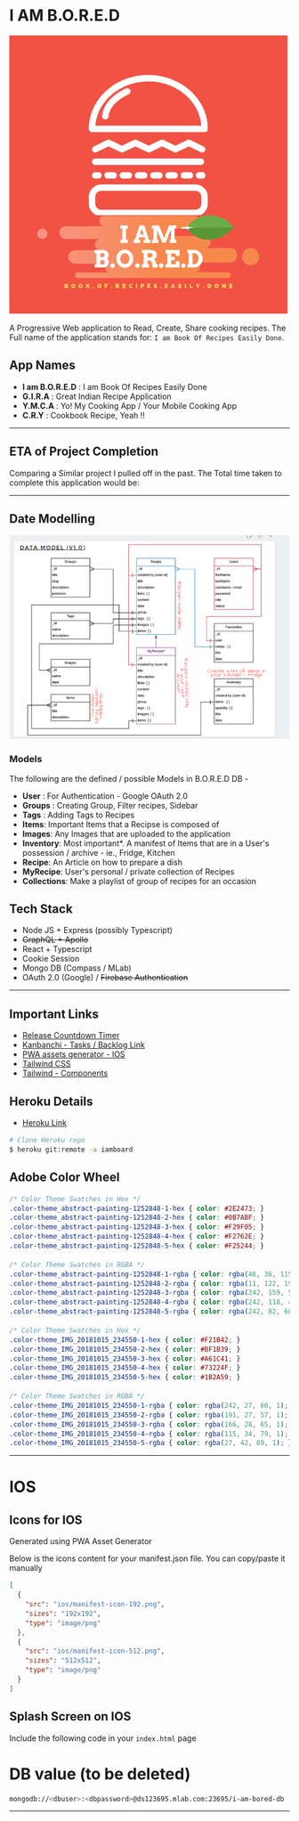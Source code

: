 # I AM B.O.R.E.D

![I am B.O.R.E.D Logo](design/images/logo.png)

A Progressive Web application to Read, Create, Share cooking recipes. The Full name of the application stands for: `I am Book Of Recipes Easily Done`.

## App Names

- **I am B.O.R.E.D** : I am Book Of Recipes Easily Done
- **G.I.R.A** : Great Indian Recipe Application
- **Y.M.C.A** : Yo! My Cooking App / Your Mobile Cooking App
- **C.R.Y** : Cookbook Recipe, Yeah !!

---

## ETA of Project Completion

Comparing a Similar project I pulled off in the past. The Total time taken to complete this application would be:



---

## Date Modelling

![Data Modelling](./design/data-modelling-annotated.png)

### Models

The following are the defined / possible Models in B.O.R.E.D DB -
- **User** : For Authentication - Google OAuth 2.0
- **Groups** : Creating Group, Filter recipes, Sidebar
- **Tags** : Adding Tags to Recipes
- **Items**: Important Items that a Recipse is composed of
- **Images**: Any Images that are uploaded to the application
- **Inventory**: Most important*. A manifest of Items that are in a User's possession / archive - ie., Fridge, Kitchen
- **Recipe**: An Article on how to prepare a dish
- **MyRecipe**: User's personal / private collection of Recipes
- **Collections**: Make a playlist of group of recipes for an occasion

## Tech Stack

- Node JS + Express (possibly Typescript)
- ~~GraphQL + Apollo~~
- React + Typescript
- Cookie Session
- Mongo DB (Compass / MLab)
- OAuth 2.0 (Google) / ~~Firebase Authentication~~

---

## Important Links

- [Release Countdown Timer](https://timely-travel.herokuapp.com/#/preview/5ed21485c51b01001783b512) 
- [Kanbanchi - Tasks / Backlog Link](https://kanban-chi.appspot.com/dashboard/5515963025588224-6179838427398144/d-5515963025588224)
- [PWA assets generator - IOS](https://github.com/onderceylan/pwa-asset-generator)
- [Tailwind CSS](https://tailwindcss.com/)
- [Tailwind - Components](https://tailwindcomponents.com/component/product-preview)

## Heroku Details

- [Heroku Link](https://iamboard.herokuapp.com/)

```bash
# Clone Heroku repo
$ heroku git:remote -a iamboard
```


## Adobe Color Wheel

```css
/* Color Theme Swatches in Hex */
.color-theme_abstract-painting-1252848-1-hex { color: #2E2473; }
.color-theme_abstract-painting-1252848-2-hex { color: #0B7ABF; }
.color-theme_abstract-painting-1252848-3-hex { color: #F29F05; }
.color-theme_abstract-painting-1252848-4-hex { color: #F2762E; }
.color-theme_abstract-painting-1252848-5-hex { color: #F25244; }

/* Color Theme Swatches in RGBA */
.color-theme_abstract-painting-1252848-1-rgba { color: rgba(46, 36, 115, 1); }
.color-theme_abstract-painting-1252848-2-rgba { color: rgba(11, 122, 191, 1); }
.color-theme_abstract-painting-1252848-3-rgba { color: rgba(242, 159, 5, 1); }
.color-theme_abstract-painting-1252848-4-rgba { color: rgba(242, 118, 46, 1); }
.color-theme_abstract-painting-1252848-5-rgba { color: rgba(242, 82, 68, 1); }

/* Color Theme Swatches in Hex */
.color-theme_IMG_20181015_234550-1-hex { color: #F21B42; }
.color-theme_IMG_20181015_234550-2-hex { color: #BF1B39; }
.color-theme_IMG_20181015_234550-3-hex { color: #A61C41; }
.color-theme_IMG_20181015_234550-4-hex { color: #73224F; }
.color-theme_IMG_20181015_234550-5-hex { color: #1B2A59; }

/* Color Theme Swatches in RGBA */
.color-theme_IMG_20181015_234550-1-rgba { color: rgba(242, 27, 66, 1); }
.color-theme_IMG_20181015_234550-2-rgba { color: rgba(191, 27, 57, 1); }
.color-theme_IMG_20181015_234550-3-rgba { color: rgba(166, 28, 65, 1); }
.color-theme_IMG_20181015_234550-4-rgba { color: rgba(115, 34, 79, 1); }
.color-theme_IMG_20181015_234550-5-rgba { color: rgba(27, 42, 89, 1); }
```

---

# IOS

## Icons for IOS

Generated using PWA Asset Generator

Below is the icons content for your manifest.json file. You can copy/paste it manually

```json
[
  {
    "src": "ios/manifest-icon-192.png",
    "sizes": "192x192",
    "type": "image/png"
  },
  {
    "src": "ios/manifest-icon-512.png",
    "sizes": "512x512",
    "type": "image/png"
  }
]
```

## Splash Screen on IOS

Include the following code in your `index.html` page


# DB value (to be deleted)

```bash
mongodb://<dbuser>:<dbpassword>@ds123695.mlab.com:23695/i-am-bored-db
```

---

